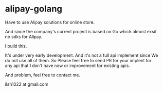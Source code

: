 # alipay-golang
Have to use Alipay solutions for online store.

And since the company's current project is based on Go which almost exsit no sdks for Alipay.

I build this.

It's under very early development. And it's not a full api implement since We do not use all of them. So Please feel free to send PR for your implent for any api that I don't have now or improvement for existing apis.

And problem, feel free to contact me.

ilsh1022 at gmail.com
